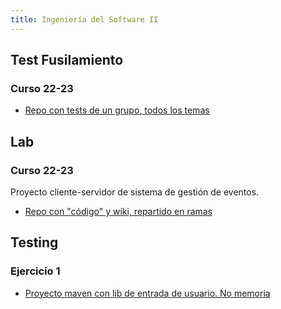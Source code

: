 ```yaml
---
title: Ingeniería del Software II
---
```


## Test Fusilamiento

### Curso 22-23

- [Repo con tests de un grupo, todos los temas](https://github.com/RedBed24/ISoII_2324)

## Lab

### Curso 22-23

Proyecto cliente-servidor de sistema de gestión de eventos.

- [Repo con "código" y wiki, repartido en ramas](https://github.com/RedBed24/ISO2-2023-B05)

## Testing

### Ejercicio 1

- [Proyecto maven con lib de entrada de usuario. No memoria](https://github.com/RedBed24/ISO2-2023-B05-Testing-P1)
